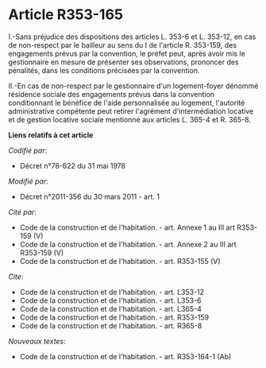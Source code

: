 # Article R353-165

I.-Sans préjudice des dispositions des articles L. 353-6 et L. 353-12, en cas de non-respect par le bailleur au sens du I de
l'article R. 353-159, des engagements prévus par la convention, le préfet peut, après avoir mis le gestionnaire en mesure de
présenter ses observations, prononcer des pénalités, dans les conditions précisées par la convention. 

II.-En cas de non-respect par le gestionnaire d'un logement-foyer dénommé résidence sociale des engagements prévus dans la
convention conditionnant le bénéfice de l'aide personnalisée au logement, l'autorité administrative compétente peut retirer
l'agrément d'intermédiation locative et de gestion locative sociale mentionné aux articles L. 365-4 et R. 365-8.

**Liens relatifs à cet article**

_Codifié par_:

  - Décret n°78-622 du 31 mai 1978

_Modifié par_:

  - Décret n°2011-356 du 30 mars 2011 - art. 1

_Cité par_:

  - Code de la construction et de l'habitation. - art. Annexe 1 au III art R353-159 (V)
  - Code de la construction et de l'habitation. - art. Annexe 2 au III art R353-159 (V)
  - Code de la construction et de l'habitation. - art. R353-155 (V)

_Cite_:

  - Code de la construction et de l'habitation. - art. L353-12
  - Code de la construction et de l'habitation. - art. L353-6
  - Code de la construction et de l'habitation. - art. L365-4
  - Code de la construction et de l'habitation. - art. R353-159
  - Code de la construction et de l'habitation. - art. R365-8

_Nouveaux textes_:

  - Code de la construction et de l'habitation. - art. R353-164-1 (Ab)
